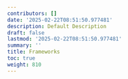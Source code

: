 ```yaml
---
contributors: []
date: '2025-02-22T08:51:50.977481'
description: Default Description
draft: false
lastmod: '2025-02-22T08:51:50.977481'
summary: ''
title: Frameworks
toc: true
weight: 810
---
```

